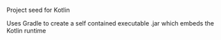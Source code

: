 Project seed for Kotlin

Uses Gradle to create a self contained executable .jar which embeds the Kotlin runtime
